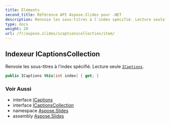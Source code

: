 ```yaml
---
title: Éléments
second_title: Référence API Aspose.Slides pour .NET
description: Renvoie les sous-titres à l'index spécifié. Lecture seule ICaptionsaspose.slides/icaptions.
type: docs
weight: 20
url: /fr/aspose.slides/icaptionscollection/item/
---
```


## Indexeur ICaptionsCollection

Renvoie les sous-titres à l'index spécifié. Lecture seule [`ICaptions`](../../icaptions).

```csharp
public ICaptions this[int index] { get; }
```

### Voir Aussi

* interface [ICaptions](../../icaptions)
* interface [ICaptionsCollection](../../icaptionscollection)
* namespace [Aspose.Slides](../../icaptionscollection)
* assembly [Aspose.Slides](../../../)

<!-- NE PAS ÉDITER : généré par xmldocmd pour Aspose.Slides.dll -->